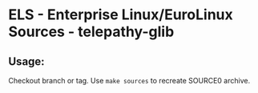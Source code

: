 # ELS - Enterprise Linux/EuroLinux Sources - telepathy-glib
 
## Usage:
  Checkout branch or tag. Use `make sources` to recreate  SOURCE0 archive.
